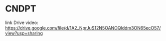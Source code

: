 # CNDPT
link Drive video: https://drive.google.com/file/d/1A2_NprJuS12N5OANOQlddm3ON65ecO57/view?usp=sharing
